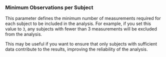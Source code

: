 ### Minimum Observations per Subject

This parameter defines the minimum number of measurements required for each subject to be included in the analysis. For example, if you set this value to `3`, any subjects with fewer than 3 measurements will be excluded from the analysis. 

This may be useful if you want to ensure  that only subjects with sufficient data contribute to the results, improving the reliability of the analysis.